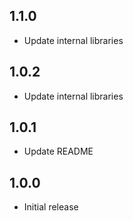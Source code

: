 ## 1.1.0

* Update internal libraries

## 1.0.2

* Update internal libraries

## 1.0.1

* Update README

## 1.0.0

* Initial release
